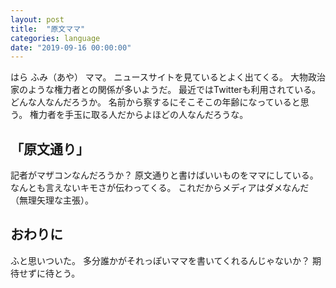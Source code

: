 ```yaml
---
layout: post
title:  "原文ママ"
categories: language
date: "2019-09-16 00:00:00"
---
```


はら ふみ（あや） ママ。
ニュースサイトを見ているとよく出てくる。
大物政治家のような権力者との関係が多いようだ。
最近ではTwitterも利用されている。
どんな人なんだろうか。
名前から察するにそこそこの年齢になっていると思う。
権力者を手玉に取る人だからよほどの人なんだろうな。

## 「原文通り」
記者がマザコンなんだろうか？
原文通りと書けばいいものをママにしている。
なんとも言えないキモさが伝わってくる。
これだからメディアはダメなんだ（無理矢理な主張）。

## おわりに
ふと思いついた。
多分誰かがそれっぽいママを書いてくれるんじゃないか？
期待せずに待とう。

